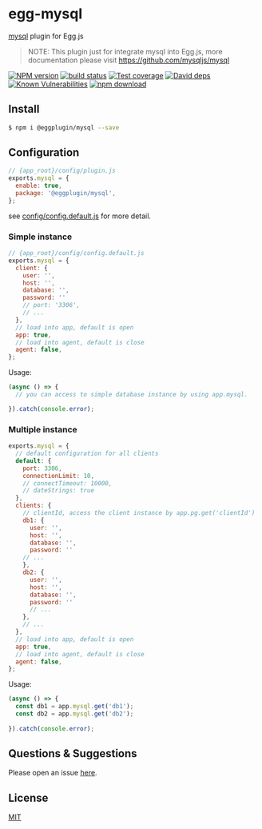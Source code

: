 # egg-mysql

[mysql](https://github.com/mysqljs/mysql) plugin for Egg.js

> NOTE: This plugin just for integrate mysql into Egg.js, more documentation please visit https://github.com/mysqljs/mysql

[![NPM version][npm-image]][npm-url]
[![build status][travis-image]][travis-url]
[![Test coverage][codecov-image]][codecov-url]
[![David deps][david-image]][david-url]
[![Known Vulnerabilities][snyk-image]][snyk-url]
[![npm download][download-image]][download-url]

[npm-image]: https://img.shields.io/npm/v/@eggplugin/mysql.svg?style=flat-square
[npm-url]: https://npmjs.org/package/@eggplugin/mysql
[travis-image]: https://img.shields.io/travis/eggjs/@eggplugin/mysql.svg?style=flat-square
[travis-url]: https://travis-ci.org/eggjs/@eggplugin/mysql
[codecov-image]: https://img.shields.io/codecov/c/github/eggjs/@eggplugin/mysql.svg?style=flat-square
[codecov-url]: https://codecov.io/github/eggjs/@eggplugin/mysql?branch=master
[david-image]: https://img.shields.io/david/eggjs/@eggplugin/mysql.svg?style=flat-square
[david-url]: https://david-dm.org/eggjs/@eggplugin/mysql
[snyk-image]: https://snyk.io/test/npm/@eggplugin/mysql/badge.svg?style=flat-square
[snyk-url]: https://snyk.io/test/npm/@eggplugin/mysql
[download-image]: https://img.shields.io/npm/dm/@eggplugin/mysql.svg?style=flat-square
[download-url]: https://npmjs.org/package/@eggplugin/mysql

## Install

```bash
$ npm i @eggplugin/mysql --save
```

## Configuration

```js
// {app_root}/config/plugin.js
exports.mysql = {
  enable: true,
  package: '@eggplugin/mysql',
};
```
see [config/config.default.js](config/config.default.js) for more detail.

### Simple instance

```js
// {app_root}/config/config.default.js
exports.mysql = {
  client: {
    user: '',
    host: '',
    database: '',
    password: ''
    // port: '3306',
    // ...
  },
  // load into app, default is open
  app: true,
  // load into agent, default is close
  agent: false,
};
```

Usage:

```js
(async () => {
  // you can access to simple database instance by using app.mysql.

}).catch(console.error);
```

### Multiple instance

```js
exports.mysql = {
  // default configuration for all clients
  default: {
    port: 3306,
    connectionLimit: 10,
    // connectTimeout: 10000,
    // dateStrings: true
  },
  clients: {
    // clientId, access the client instance by app.pg.get('clientId')
    db1: {
      user: '',
      host: '',
      database: '',
      password: ''
    // ...
    },
    db2: {
      user: '',
      host: '',
      database: '',
      password: ''
      // ...
    },
    // ...
  },
  // load into app, default is open
  app: true,
  // load into agent, default is close
  agent: false,
};
```

Usage:

```js
(async () => {
  const db1 = app.mysql.get('db1'); 
  const db2 = app.mysql.get('db2'); 
  
}).catch(console.error);
```

## Questions & Suggestions

Please open an issue [here](https://github.com/fuxingZhang/egg-mysql/issues).

## License

[MIT](LICENSE)